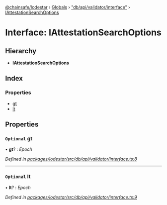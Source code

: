 [@chainsafe/lodestar](../README.md) › [Globals](../globals.md) › ["db/api/validator/interface"](../modules/_db_api_validator_interface_.md) › [IAttestationSearchOptions](_db_api_validator_interface_.iattestationsearchoptions.md)

# Interface: IAttestationSearchOptions

## Hierarchy

* **IAttestationSearchOptions**

## Index

### Properties

* [gt](_db_api_validator_interface_.iattestationsearchoptions.md#optional-gt)
* [lt](_db_api_validator_interface_.iattestationsearchoptions.md#optional-lt)

## Properties

### `Optional` gt

• **gt**? : *Epoch*

*Defined in [packages/lodestar/src/db/api/validator/interface.ts:8](https://github.com/ChainSafe/lodestar/blob/cce68e126/packages/lodestar/src/db/api/validator/interface.ts#L8)*

___

### `Optional` lt

• **lt**? : *Epoch*

*Defined in [packages/lodestar/src/db/api/validator/interface.ts:9](https://github.com/ChainSafe/lodestar/blob/cce68e126/packages/lodestar/src/db/api/validator/interface.ts#L9)*
